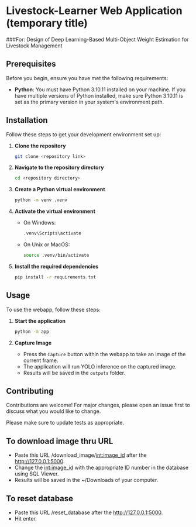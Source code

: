 # Livestock-Learner Web Application (temporary title)

###For: Design of Deep Learning-Based Multi-Object Weight Estimation for Livestock Management

## Prerequisites

Before you begin, ensure you have met the following requirements:

- **Python**: You must have Python 3.10.11 installed on your machine. If you have multiple versions of Python installed, make sure Python 3.10.11 is set as the primary version in your system's environment path.

## Installation

Follow these steps to get your development environment set up:

1. **Clone the repository**

   ```bash
   git clone <repository link>
   ```

2. **Navigate to the repository directory**

   ```bash
   cd <repository directory>
   ```

3. **Create a Python virtual environment**

   ```bash
   python -m venv .venv
   ```

4. **Activate the virtual environment**

   - On Windows:

     ```bash
     .venv\Scripts\activate
     ```

   - On Unix or MacOS:

     ```bash
     source .venv/bin/activate
     ```

5. **Install the required dependencies**

   ```bash
   pip install -r requirements.txt
   ```

## Usage

To use the webapp, follow these steps:

1. **Start the application**

   ```bash
   python -m app
   ```

2. **Capture Image**

   - Press the `Capture` button within the webapp to take an image of the current frame.
   - The application will run YOLO inference on the captured image.
   - Results will be saved in the `outputs` folder.

## Contributing

Contributions are welcome! For major changes, please open an issue first to discuss what you would like to change.

Please make sure to update tests as appropriate.

## To download image thru URL
   - Paste this URL /download_image/<int:image_id> after the http://127.0.0.1:5000.
   - Change the <int:image_id> with the appropriate ID number in the database using SQL Viewer.
   - Results will be saved in the ~/Downloads of your computer.

## To reset database
   - Paste this URL /reset_database after the http://127.0.0.1:5000.
   - Hit enter.

